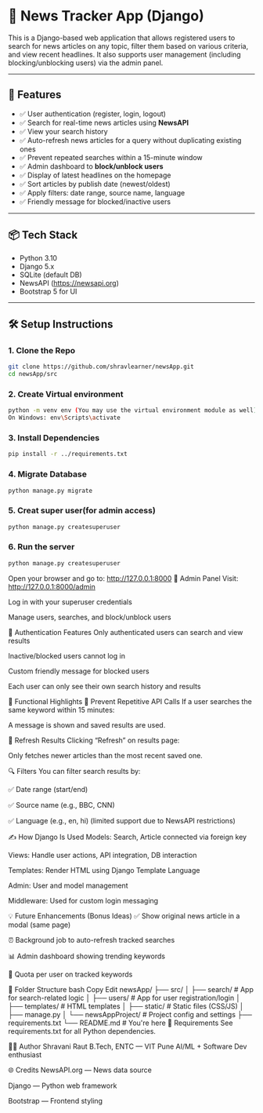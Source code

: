 # 📰 News Tracker App (Django)

This is a Django-based web application that allows registered users to search for news articles on any topic, filter them based on various criteria, and view recent headlines. It also supports user management (including blocking/unblocking users) via the admin panel.

---

## 🚀 Features

- ✅ User authentication (register, login, logout)
- ✅ Search for real-time news articles using **NewsAPI**
- ✅ View your search history
- ✅ Auto-refresh news articles for a query without duplicating existing ones
- ✅ Prevent repeated searches within a 15-minute window
- ✅ Admin dashboard to **block/unblock users**
- ✅ Display of latest headlines on the homepage
- ✅ Sort articles by publish date (newest/oldest)
- ✅ Apply filters: date range, source name, language
- ✅ Friendly message for blocked/inactive users

---

## 📦 Tech Stack

- Python 3.10
- Django 5.x
- SQLite (default DB)
- NewsAPI (https://newsapi.org)
- Bootstrap 5 for UI

---

## 🛠️ Setup Instructions

### 1. Clone the Repo

```bash
git clone https://github.com/shravlearner/newsApp.git
cd newsApp/src
```

### 2. Create Virtual environment

```bash
python -m venv env (You may use the virtual environment module as well)
On Windows: env\Scripts\activate
```

### 3. Install Dependencies
```bash
pip install -r ../requirements.txt
```
### 4. Migrate Database
```bash
python manage.py migrate
```
### 5. Creat super user(for admin access)
```bash
python manage.py createsuperuser
```
### 6. Run the server
```bash
python manage.py createsuperuser
```
Open your browser and go to: http://127.0.0.1:8000
👤 Admin Panel
Visit: http://127.0.0.1:8000/admin

Log in with your superuser credentials

Manage users, searches, and block/unblock users

🔐 Authentication Features
Only authenticated users can search and view results

Inactive/blocked users cannot log in

Custom friendly message for blocked users

Each user can only see their own search history and results

📄 Functional Highlights
🔁 Prevent Repetitive API Calls
If a user searches the same keyword within 15 minutes:

A message is shown and saved results are used.

🔄 Refresh Results
Clicking “Refresh” on results page:

Only fetches newer articles than the most recent saved one.

🔍 Filters
You can filter search results by:

✅ Date range (start/end)

✅ Source name (e.g., BBC, CNN)

✅ Language (e.g., en, hi) (limited support due to NewsAPI restrictions)

✍️ How Django Is Used
Models: Search, Article connected via foreign key

Views: Handle user actions, API integration, DB interaction

Templates: Render HTML using Django Template Language

Admin: User and model management

Middleware: Used for custom login messaging

💡 Future Enhancements (Bonus Ideas)
✅ Show original news article in a modal (same page)

⏰ Background job to auto-refresh tracked searches

📊 Admin dashboard showing trending keywords

🔢 Quota per user on tracked keywords

📁 Folder Structure
bash
Copy
Edit
newsApp/
├── src/
│   ├── search/             # App for search-related logic
│   ├── users/              # App for user registration/login
│   ├── templates/          # HTML templates
│   ├── static/             # Static files (CSS/JS)
│   ├── manage.py
│   └── newsAppProject/     # Project config and settings
├── requirements.txt
└── README.md               # You're here
📌 Requirements
See requirements.txt for all Python dependencies.

🙋‍♀️ Author
Shravani Raut
B.Tech, ENTC — VIT Pune
AI/ML + Software Dev enthusiast

🌐 Credits
NewsAPI.org — News data source

Django — Python web framework

Bootstrap — Frontend styling

